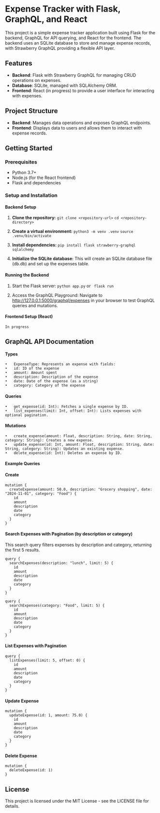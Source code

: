 # Expense Tracker with Flask, GraphQL, and React

This project is a simple expense tracker application built using Flask for the backend, GraphQL for API querying, and React for the frontend. The backend uses an SQLite database to store and manage expense records, with Strawberry GraphQL providing a flexible API layer.

## Features

- **Backend**: Flask with Strawberry GraphQL for managing CRUD operations on expenses.
- **Database**: SQLite, managed with SQLAlchemy ORM.
- **Frontend**: React (in progress) to provide a user interface for interacting with expenses.

## Project Structure

- **Backend**: Manages data operations and exposes GraphQL endpoints.
- **Frontend**: Displays data to users and allows them to interact with expense records.

## Getting Started

### Prerequisites

- Python 3.7+
- Node.js (for the React frontend)
- Flask and dependencies

### Setup and Installation

#### Backend Setup

1. **Clone the repository:**
   ```git clone <repository-url>```
   ```cd <repository-directory>```

2.	**Create a virtual environment:**
    ```python3 -m venv .venv```
    ```source .venv/bin/activate```

3.	**Install dependencies:**
    ```pip install flask strawberry-graphql sqlalchemy```


4.	**Initialize the SQLite database:**
This will create an SQLite database file (db.db) and set up the expenses table.

#### Running the Backend
1.	Start the Flask server:
```python app.py```
or
``` flask run```

2.	Access the GraphQL Playground:
Navigate to http://127.0.0.1:5000/graphql/expenses in your browser to test GraphQL queries and mutations.


#### Frontend Setup (React)
    In progress


## GraphQL API Documentation

#### Types

	•	ExpenseType: Represents an expense with fields:
	•	id: ID of the expense
	•	amount: Amount spent
	•	description: Description of the expense
	•	date: Date of the expense (as a string)
	•	category: Category of the expense


#### Queries

	•	get_expense(id: Int): Fetches a single expense by ID.
	•	list_expenses(limit: Int, offset: Int): Lists expenses with optional pagination.


#### Mutations

	•	create_expense(amount: Float, description: String, date: String, category: String): Creates a new expense.
	•	update_expense(id: Int, amount: Float, description: String, date: String, category: String): Updates an existing expense.
	•	delete_expense(id: Int): Deletes an expense by ID.

#### Example Queries

#### Create

```
mutation {
  createExpense(amount: 50.0, description: "Grocery shopping", date: "2024-11-01", category: "Food") {
    id
    amount
    description
    date
    category
  }
}
```

#### Search Expenses with Pagination (by description or category)
This search query filters expenses by description and category, returning the first 5 results.

```
query {
  searchExpenses(description: "lunch", limit: 5) {
    id
    amount
    description
    date
    category
  }
}
```

```
query {
  searchExpenses(category: "Food", limit: 5) {
    id
    amount
    description
    date
    category
  }
}
```

#### List Expenses with Pagination
```
query {
  listExpenses(limit: 5, offset: 0) {
    id
    amount
    description
    date
    category
  }
}
```

#### Update Expense
```
mutation {
  updateExpense(id: 1, amount: 75.0) {
    id
    amount
    description
    date
    category
  }
}
```

#### Delete Expense
```
mutation {
  deleteExpense(id: 1)
}
```


## License
This project is licensed under the MIT License - see the LICENSE file for details.
